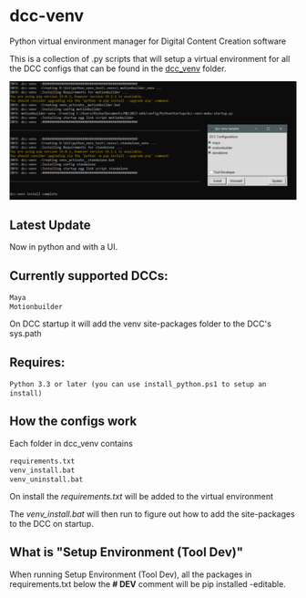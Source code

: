 # dcc-venv
Python virtual environment manager for Digital Content Creation software

This is a collection of .py scripts that will setup a virtual environment for all the DCC configs that can be found in the [dcc_venv](https://github.com/rBrenick/dcc-venv/tree/master/dcc_venv) folder.

![tool header image](docs/header_image.png)

## Latest Update

Now in python and with a UI.


## Currently supported DCCs:
```
Maya
Motionbuilder
```

On DCC startup it will add the venv site-packages folder to the DCC's sys.path


## Requires:
```
Python 3.3 or later (you can use install_python.ps1 to setup an install)
```


## How the configs work

Each folder in dcc_venv contains
```
requirements.txt
venv_install.bat
venv_uninstall.bat
```

On install the *requirements.txt* will be added to the virtual environment

The *venv_install.bat* will then run to figure out how to add the site-packages to the DCC on startup.


## What is "Setup Environment (Tool Dev)"

When running Setup Environment (Tool Dev), all the packages in requirements.txt below the **# DEV** comment will be pip installed -editable.

